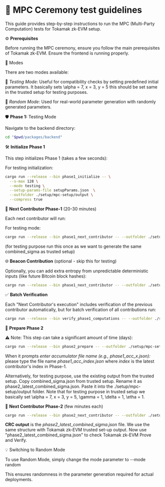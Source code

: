 # 🚀 MPC Ceremony test guidelines

This guide provides step-by-step instructions to run the MPC (Multi-Party Computation) tests for Tokamak zk-EVM setup.

⚙️ **Prerequisites**

Before running the MPC ceremony, ensure you follow the main prerequisites of Tokamak zk-EVM. Ensure the frontend is running properly.

📌 Modes

There are two modes available:

🧪 *Testing Mode*: Useful for compatibility checks by setting predefined initial parameters. It basically sets \alpha = 7, x = 3, y = 5 this should be set same in the trusted setup for testing purposes. 

🎲 *Random Mode*: Used for real-world parameter generation with randomly generated parameters.

🛡️ **Phase 1:** Testing Mode

Navigate to the backend directory:
```bash
cd "$pwd/packages/backend"
```
🛠️ **Initialize Phase 1**

This step initializes Phase 1 (takes a few seconds): 

For testing initialization:
```bash
cargo run --release --bin phase1_initialize -- \
  --s-max 128 \
  --mode testing \
  --setup-params-file setupParams.json  \
  --outfolder ./setup/mpc-setup/output \
  --compress true
```

🔄 **Next Contributor Phase-1** (20-30 minutes)

Each next contributor will run:

For testing mode:
```bash
cargo run --release --bin phase1_next_contributor -- --outfolder ./setup/mpc-setup/output --mode testing
```
(for testing purpose run this once as we want to generate the same combined_sigma as trusted setup)

🌐 **Beacon Contribution** (optional - skip this for testing)

Optionally, you can add extra entropy from unpredictable deterministic inputs (like future Bitcoin block hashes):
```bash
cargo run --release --bin phase1_next_contributor -- --outfolder ./setup/mpc-setup/output --mode beacon
```
✅ **Batch Verification**

Each "Next Contributor's execution" includes verification of the previous contributor automatically, but for batch verification of all contributions run:
```bash
cargo run --release --bin verify_phase1_computations -- --outfolder ./setup/mpc-setup/output
```

📝 **Prepare Phase 2**

⚠️ Note: This step can take a significant amount of time (days):
```bash
cargo run --release --bin phase2_prepare -- --outfolder ./setup/mpc-setup/output
```
When it prompts *enter accumulator file name (e.g., phase1_acc_x.json):* please type the file name *phase1_acc_index.json* where *index* is the latest contributor's index in Phase-1.

Alternatively, for testing purpose, use the existing output from the trusted setup. Copy combined_sigma.json from trusted setup.
Rename it as phase2_latest_combined_sigma.json. Paste it into the ./setup/mpc-setup/output folder. 
Note that for testing purpose in trusted setup we basically set \alpha = 7, x = 3, y = 5, \gamma = 1, \delta = 1, \etha = 1.

🔄 **Next Contributor Phase-2** (few minutes each)
```bash
cargo run --release --bin phase2_next_contributor -- --outfolder ./setup/mpc-setup/output --mode random
```
**CRC output** is the *phase2_latest_combined_sigma.json* file. We use the same structure with Tokamak zk-EVM trusted set-up output.
Now use "phase2_latest_combined_sigma.json" to check Tokamak zk-EVM Prove and Verify.

💡 Switching to Random Mode

To use Random Mode, simply change the mode parameter to --mode random

This ensures randomness in the parameter generation required for actual deployments.